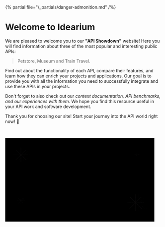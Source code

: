 {% partial file="/_partials/danger-admonition.md" /%}

# Welcome to Idearium

We are pleased to welcome you to our <strong>"API Showdown"</strong> website! Here you will find information about three of the most popular and interesting public APIs: 

  > Petstore, Museum and Train Travel.

Find out about the functionality of each API, compare their features, and learn how they can enrich your projects and applications. Our goal is to provide you with all the information you need to successfully integrate and use these APIs in your projects.

Don't forget to also check out our <em>context documentation, API benchmarks, and our experiences with them.</em> We hope you find this resource useful in your API work and software development.

Thank you for choosing our site! Start your journey into the API world right now! 🚀

<br />

![giphy](images/giphy.gif)

